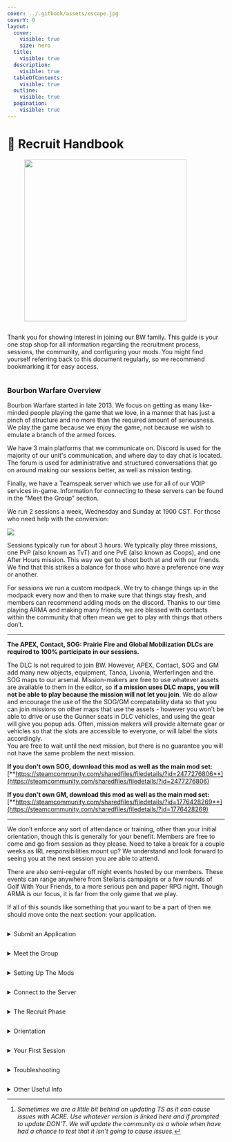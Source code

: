 ```yaml
---
cover: ../.gitbook/assets/escape.jpg
coverY: 0
layout:
  cover:
    visible: true
    size: hero
  title:
    visible: true
  description:
    visible: true
  tableOfContents:
    visible: true
  outline:
    visible: true
  pagination:
    visible: true
---
```


# 📖 Recruit Handbook

<div data-full-width="false"><figure><img src="../.gitbook/assets/1 (1).png" alt="" width="375"><figcaption></figcaption></figure></div>

<figure><img src="../.gitbook/assets/2.png" alt=""><figcaption></figcaption></figure>

Thank you for showing interest in joining our BW family. This guide is your one stop shop for all information regarding the recruitment process, sessions, the community, and configuring your mods. You might find yourself referring back to this document regularly, so we recommend bookmarking it for easy access.



<figure><img src="../.gitbook/assets/4.png" alt=""><figcaption></figcaption></figure>

### Bourbon Warfare Overview

Bourbon Warfare started in late 2013. We focus on getting as many like-minded people playing the game that we love, in a manner that has just a pinch of structure and no more than the required amount of seriousness. We play the game because we enjoy the game, not because we wish to emulate a branch of the armed forces.

We have 3 main platforms that we communicate on. Discord is used for the majority of our unit's communication, and where day to day chat is located. The forum is used for administrative and structured conversations that go on around making our sessions better, as well as mission testing.&#x20;

Finally, we have a Teamspeak server which we use for all of our VOIP services in-game. Information for connecting to these servers can be found in the “Meet the Group” section.

We run 2 sessions a week, Wednesday and Sunday at 1900 CST. For those who need help with the conversion:

![](<../.gitbook/assets/image (3).png>)

Sessions typically run for about 3 hours. We typically play three missions, one PvP (also known as TvT) and one PvE (also known as Coops), and one After Hours mission. This way we get to shoot both at and with our friends. We find that this strikes a balance for those who have a preference one way or another.

For sessions we run a custom modpack. We try to change things up in the modpack every now and then to make sure that things stay fresh, and members can recommend adding mods on the discord. Thanks to our time playing ARMA and making many friends, we are blessed with contacts within the community that often mean we get to play with things that others don’t.

***

**The APEX, Contact, SOG: Prairie Fire and Global Mobilization DLCs are required to 100% participate in our sessions.**

The DLC is not required to join BW. However, APEX, Contact, SOG and GM add many new objects, equipment, Tanoa, Livonia, Werferlingen and the SOG maps to our arsenal. Mission-makers are free to use whatever assets are available to them in the editor, so i**f a mission uses DLC maps, you will not be able to play because the mission will not let you join**. We do allow and encourage the use of the the SOG/GM compatability data so that you can join missions on other maps that use the assets - however you won't be able to drive or use the Gunner seats in DLC vehicles, and using the gear will give you popup ads. Often, mission makers will provide alternate gear or vehicles so that the slots are accessible to everyone, or will label the slots accordingly. \
You are free to wait until the next mission, but there is no guarantee you will not have the same problem the next mission.

**If you don't own SOG, download this mod as well as the main mod set:** [**https://steamcommunity.com/sharedfiles/filedetails/?id=2477276806**](https://steamcommunity.com/sharedfiles/filedetails/?id=2477276806)

**If you don't own GM, download this mod as well as the main mod set:** \
[**https://steamcommunity.com/sharedfiles/filedetails/?id=1776428269**](https://steamcommunity.com/sharedfiles/filedetails/?id=1776428269)

***

We don’t enforce any sort of attendance or training, other than your initial orientation, though this is generally for your benefit. Members are free to come and go from session as they please. Need to take a break for a couple weeks as IRL responsibilities mount up? We understand and look forward to seeing you at the next session you are able to attend.

There are also semi-regular off night events hosted by our members. These events can range anywhere from Stellaris campaigns or a few rounds of Golf With Your Friends, to a more serious pen and paper RPG night. Though ARMA is our focus, it is far from the only game that we play.

If all of this sounds like something that you want to be a part of then we should move onto the next section: your application.

<figure><img src="../.gitbook/assets/6.png" alt=""><figcaption></figcaption></figure>

<details>

<summary>Submit an Application</summary>

First step in joining BW is to submit an application. A [link to the form can be found here](https://docs.google.com/forms/d/e/1FAIpQLSc08B6B_aW8yUytB9J419iuWs9g7vWwMgNEdIdaDjRvxLvLSQ/viewform?embedded=true).

Let us know why you want to join. Tell us a little about yourself and what you might offer. This isn’t a job interview, we don’t discriminate. But it is a chance for us to get excited to meet you.

We ask that you include a link to your steam profile. This is done more to safeguard us as a community. We don’t want spam bots and CSGO knife traders joining the forums simply for the sake of spamming us with stuff that we aren’t interested in.

Once an application has been submitted, you can create a forum account. Strictly speaking, it doesn’t matter what order you do these first 2 steps but for the sake of argument let's continue.

[https://forums.bourbonwarfare.com/index.php](https://forums.bourbonwarfare.com/index.php)

With that done, it's time to meet the gang.

</details>

<figure><img src="../.gitbook/assets/8.1.png" alt=""><figcaption></figcaption></figure>

<details>

<summary>Meet the Group</summary>

So, it’s time to make introductions. First off, you will need to download TeamSpeak[^1] and Discord. Links below.

[TeamSpeak](https://files.teamspeak-services.com/releases/client/3.6.2/TeamSpeak3-Client-win64-3.6.2.exe)

[Discord](https://discord.com/download)

Now that you have the software installed, we need to get you into our servers. Follow the instructions below for each.

_Please make sure that your name across all platforms are the same. This includes the TeamSpeak, Discord, and the forum. It makes getting to know you a hell of a lot easier._

***

**Discord**

[https://dsc.gg/bourbonwarfare](https://dsc.gg/bourbonwarfare)\
Once you have connected to the Discord server react to the bot post in `#welcome-landing`. From here, the robots take over. They will announce that you have arrived and let those who need to know that you are in need of a welcoming party. It will also give you your Recruit tags in Discord and open up a few channels for you to get to meet some of the other Recruits and the Members. Make sure and visit the `#recruit-help` channel if you need any help with anything.\
\
In Discord you will also be able to sign up for roles in the `#roles` channel. Just react to whatever role you want to be added to, and head to the `#lfg` channel after you’ve grabbed some roles if you’d like to find some others to play a game with.\
\
If you’re having issues, feel free to reach out to any Member for help, most of them are well versed in the use of Discord.

***

**TeamSpeak**

`Domain: ts3.bourbonwarfare.com`\
`IP: 104.128.50.152`\
`Port: 9988`\
\
The first time you connect to our TeamSpeak server, you might come up against the Security Authentication system. This is a one-time deal, just hit start and wait it out. \
\
Manual connection information is also located in the ["Connection Information"](connection-information.md) page here on the wiki for future reference

It’s best to add a bookmark in TS, as it is likely that you will be connecting regularly.\
\
Note that "Push to Talk" is set by default in our Teamspeak, however if you are more comfortable with "Voice Activation" feel free to request that permission. An important consideration, though, is that if we find that your background noise is too disruptive, we may force "Push to Talk" upon you. Make sure your background is relatively quiet, or use AI noise suppression software.\
\
Finally don’t be shy! Say hello! We don’t bite, at least not usually. :relaxed:

</details>

<figure><img src="../.gitbook/assets/13.png" alt=""><figcaption></figcaption></figure>

<details>

<summary>Setting Up The Mods</summary>

Mods are what make ARMA great. If you have only played vanilla ARMA up to this point, then you have been missing out. There is a whole world of possibilities in modding that will completely change how you play the game. Our modpack is custom-built to bring all the best parts of ARMA together so that we can play the game in a way that makes the multiplayer experience the best it can be.

We use the Vanilla ARMA 3 Launcher for our mods, utilizing the Steam Workshop and .html files to download the mods.&#x20;

***

1.) First, download the most current modlist HTML from the following link:

[https://mods.bourbonwarfare.com/](https://mods.bourbonwarfare.com/)

2.) Then, open your Arma 3 Launcher and navigate to your MODS tab.

3.) Under the "More" tab, click on the "Import list of mods from a file...".

4.) Select the modlist.html and click "open".

5.) Then navigate to the DLC tab and ensure that the S.O.G. Prairie Fire and GM CDLCs are selected.

5a.) Compatability Data for CDLC Non-Owners:\
**If you don't own SOG, download this mod as well as the main mod set:** [**https://steamcommunity.com/sharedfiles/filedetails/?id=2477276806**](https://steamcommunity.com/sharedfiles/filedetails/?id=2477276806)

**If you don't own GM, download this mod as well as the main mod set:** \
[**https://steamcommunity.com/sharedfiles/filedetails/?id=1776428269**](https://steamcommunity.com/sharedfiles/filedetails/?id=1776428269)

6.) Run ARMA once, without TeamSpeak open. ACRE will prompt you to install the latest TeamSpeak plugin. Allow this, then open TeamSpeak.

7.) Congratulations! You're ready to play. Follow the instructions on the Connection Information page to gain access to our server.

</details>

<figure><img src="../.gitbook/assets/21.png" alt=""><figcaption></figcaption></figure>

<details>

<summary>Connect to the Server</summary>

Also see: [connection-information.md](connection-information.md "mention")

```
Server Name - Bourbon Warfare - Main
Hostname - a3.bourbonwarfare.com
IP - 104.128.50.152
Port - 2303
Password - Ask a member or find the details in the ARMA 3 channel Description on TS
```

Once into the server, load a random mission and check that you get the following information in TeamSpeak in regards to your ACRE plugin working correctly. Note that you must be in the ARMA 3 channel for this to work.

Click to enlarge:

![](<../.gitbook/assets/image (4).png>)

With all of that out of the way, you are ready for your orientation! But first: a little bit of information regarding the Recruit Phase.

</details>

<figure><img src="../.gitbook/assets/24.png" alt=""><figcaption></figcaption></figure>

<details>

<summary>The Recruit Phase</summary>

So, you have your Recruit tags in TS, Discord and the forum, and your mods are all set up. That’s a start, but what's next?&#x20;

You have now entered your Recruit Phase with BW. Let's go over what you need to know about being a Recruit.

1. Orientation: It is important that you organize this as quickly as possible so that you can get in game and start having fun. Proceed to the `#recruit-help`channel in Discord to schedule an Orientation - use the `/orientation` command. It ultimately is your responsibility to make sure that this happens in a timely manner.&#x20;
2. Once through Orientation, you will be ready for your first session. This is a chance to get to know everybody. It is also their chance to get to know you. These are the people who will make the decision as to whether or not you are to become a Member.&#x20;
3. You will have 4-6 sessions or around 2-3 weeks (if you attend concurrently), to make an impression, and at the end of it the Members vote to see if they all think that you are a good fit. **This is nothing to worry about:** We are voting on your ability to follow the rules and not be a dick, _not_ your ability to play the game or how popular you are among the members.
4. There will be some limitations in regard to the roles that you are able to take during your Recruit Phase. This will be gone over in detail during your Orientation. There are also some forums and discord channels that you are made available to you only when you become a Member.
5. Once the recruit phase is over you will receive a warm Bourbon welcome and be given your Member tags. Easy.

</details>

<figure><img src="../.gitbook/assets/25.png" alt=""><figcaption></figcaption></figure>

<details>

<summary>Orientation</summary>

Orientation is a chance to get you up to speed with our mod pack and the way that we play ARMA. It is generally 15 mins - 60 mins long depending on how well you know ARMA - if you're an old veteran to the game, it'll be short - if you're brand new, we can go as long as you need to feel comfortable!\
\
Everything that is gone over in the orientation is also documented elsewhere in the forums, so it’s not necessary to bring a pen and paper, but if you are the type to do that then by all means, go for it. There are no tests or required knowledge, this orientation is simply to ensure you have the base level of knowledge to enjoy our sessions.\
\
Here are a few things that you can expect to go over during your orientation (in no particular order).

* An explanation of BWs Rules and group ethos.
* Session times and how sessions are structured
* Slotting and the BW “company” structure, and joining in progress (JIP)
* The map screen and briefing
* General map reading skills
* Safe Start
* Leadership planning and briefing
* Contacting an Admin in-game if needed
* Radios
* ACE interact
* Medical
* Comms, contact reports and map marking
* Squad movement
* PID
* Spectator and Respawn

Don’t be afraid to ask questions. There is a lot of knowledge amassed within the group of people who carry out orientations. Even if you are an ARMA vet with 1000+ hours in game, you will still learn something in our custom systems and scripting.\
\
To schedule your Orientation head on over to the `#recruit-help` channel on Discord, and use the `/orientation`command in the chat. To make things easier on your potential Orientators, please include your availability as well (ie. "I'm available from 5pm EST to 7pm EST tonight and Friday!"). There are a number of members who are able to run Orientations, and they are generally just waiting for you to reach out to make it happen.

</details>

<figure><img src="../.gitbook/assets/26.png" alt=""><figcaption></figcaption></figure>

<details>

<summary>Your First Session</summary>

So with all of that out of the way, it is time to get into your first session. In general, it is preferable that this happens shortly after your Orientation. This way you have at least a fighting chance of remembering everything that you went over in the Orientation :laughing:

Please let your Orientator know when you plan on attending your first session so that we can organize your Drinking Buddy. Your Drinking Buddy (DB) is an experienced Member who will accompany you throughout your first session.&#x20;

They are there to answer your questions, help you with any technical issues, and make sure that you are able to focus on shooting pixels. Your DB will assign you your slots for your first session. This is important during slotting, so pay attention to who you have been assigned, and follow their lead.

Your DB is somebody is available to you not only in your first session but throughout your Recruit Phase. If you have questions at any point, DM them on Discord!\
\
If you wish, you may request a DB for any subsequent sessions, but it is only mandatory for the first.

</details>

<figure><img src="../.gitbook/assets/27.png" alt=""><figcaption></figcaption></figure>

<details>

<summary>Troubleshooting</summary>

If you have followed this guide to its completion, then the hope is that you will not have any issues. That said, there are sometimes issues that we can't foresee. The following guide will help provide information that we will need to get any issues resolved.

***

Pabst Guide To Troubleshooting ArmA:\
work in progress\
\
**Big Three:**

1. Make sure mods are updated
2. Check what error message you're getting
3. Check RPT file (%localappdata%/Arma 3/)

**Why am I getting kicked?**\
1\. You are missing mods (missing something that the mission requires)\
2\. You have an extra mod mod not from our current modset (error message/local RPT will say "not signed by a key accepted by this server")\
3\. You have modified pbos that don't match the .bisign (won't say anything locally, but server will show message "Wrong signature for file")\
\
**How do I check my RPT file?**\
Hit WindowsKey+R and type in %localappdata%/Arma 3/\
That should take you to something like C:\Users\SomeAsshole\AppData\Local\Arma 3\\\
Sort by Date Modified and open the most recent or pick the most recent name.\
I recommend notepad++, but you should be able to "open with" any text program.\
\
**What should I look for in my RPT?**\
Recent Events will be at the bottom of the log.\
If you just got kicked, reopen the logfile and go to the bottom.

**What do I do when I find the mod that's the issue?**\
Simply right-click the item in the ARMA 3 Launcher and click "Repair". It will verify that you are running the latest version of the mod and download the newest version if not.&#x20;

</details>

<figure><img src="../.gitbook/assets/30.png" alt=""><figcaption></figcaption></figure>

<details>

<summary>Other Useful Info</summary>

JIP Timeline Guide (click to expand):

<img src="../.gitbook/assets/Screenshot 2024-07-29 200126.png" alt="" data-size="original">

</details>

[^1]: _Sometimes we are a little bit behind on updating TS as it can cause issues with ACRE. Use whatever version is linked here and if prompted to update DON’T. We will update the community as a whole when have had a chance to test that it isn’t going to cause issues._
